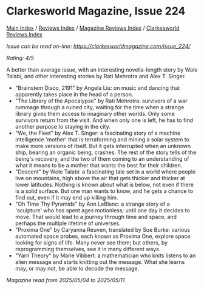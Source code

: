 # Clarkesworld Magazine, Issue 224

[Main Index](../../../README.md) / [Reviews Index](../../README.md) / [Magazine Reviews Index](../README.md) / [Clarkesworld Reviews Index](README.md)

*Issue can be read on-line: <https://clarkesworldmagazine.com/issue_224/>*

*Rating: 4/5*

A better than average issue, with an interesting novella-length story by Wole Talabi, and other interesting stories by Rati Mehrotra and Alex T. Singer.

- "Brainstem Disco, 2191" by Angela Liu: on music and dancing that apparently takes place in the head of a person.
- "The Library of the Apocalypse" by Rati Mehrotra: survivors of a war rummage through a ruined city, waiting for the time when a strange library gives them access to imaginary other worlds. Only some survivors return from the visit. And when only one is left, he has to find another purpose to staying in the city.
- "We, the Fleet" by Alex T. Singer: a fascinating story of a machine intelligence 'mother' that is terraforming and mining a solar system to make more versions of itself. But it gets interrupted when an unknown ship, bearing an organic being, crashes. The rest of the story tells of the being's recovery, and the two of them coming to an understanding of what it means to be a mother that wants the best for their children.
- "Descent" by Wole Talabi: a fascinating tale set in a world where people live on mountains, high above the air that gets thicker and thicker at lower latitudes. Nothing is known about what is below, not even if there is a solid surface. But one man wants to know, and he gets a chance to find out, even if it may end up killing him.
- "Oh Time Thy Pyramids" by Ann LeBlanc: a strange story of a 'sculpture' who has spent ages motionless; until one day it decides to move. That would lead to a journey through time and space, and perhaps the multiple lifetime of universes.
- "Proxima One" by Caryanna Reuven, translated by Sue Burke: various automated space probes, each known as Proxima One, explore space looking for signs of life. Many never see them; but others, by reprogramming themselves, see it in many different ways.
- "Yarn Theory" by Marie Vibbert: a mathematician who knits listens to an alien message and starts knitting out the message. What she learns may, or may not, be able to decode the message.

*Magazine read from 2025/05/04 to 2025/05/11*
